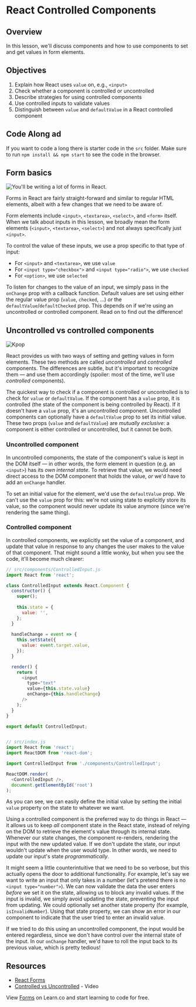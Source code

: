 # React Controlled Components

## Overview 

In this lesson, we'll discuss components and how to use components to set and get values in form elements. 

## Objectives
1. Explain how React uses `value` on, e.g., `<input>`
2. Check whether a component is controlled or uncontrolled
3. Describe strategies for using controlled components
4. Use controlled inputs to validate values
5. Distinguish between `value` and `defaultValue` in a React controlled component
   
## Code Along ad

If you want to code a long there is starter code in the `src` folder. Make sure to run `npm install && npm start` to see the code in the browser.

## Form basics
![You'll be writing a lot of forms in React.](http://s2.quickmeme.com/img/95/95a52393032e643e9817eda6d7485cc770865ea6929278386c8e723a6ca42adc.jpg)

Forms in React are fairly straight-forward and similar to regular HTML elements, albeit with a few changes that we need to be aware of.

Form elements include `<input>`, `<textarea>`, `<select>`, and `<form>` itself. When we talk about inputs in this lesson, we broadly mean the form elements (`<input>`, `<textarea>`, `<select>`) and not always specifically just `<input>`.

To control the value of these inputs, we use a prop specific to that type of input:

- For `<input>` and `<textarea>`, we use `value`
- For `<input type="checkbox">` and `<input type="radio">`, we use `checked`
- For `<option>`, we use `selected`

To listen for changes to the value of an input, we simply pass in the `onChange` prop with a callback function. Default values are set using either the regular value prop (`value`, `checked`, ...) _or_ the `defaultValue`/`defaultChecked` prop. This depends on if we're using an uncontrolled or controlled component. Read on to find out the difference!

## Uncontrolled vs controlled components
![Kpop](https://media.giphy.com/media/QcnfLD17Ebt28/giphy.gif)

React provides us with two ways of setting and getting values in form elements. These two methods are called _uncontrolled_ and _controlled_ components. The differences are subtle, but it's important to recognize them — and use them accordingly (spoiler: most of the time, we'll use _controlled_ components).

The quickest way to check if a component is controlled or uncontrolled is to check for `value` or `defaultValue`. If the component has a `value` prop, it is controlled (the state of the component is being controlled by React). If it doesn't have a `value` prop, it's an uncontrolled component. Uncontrolled components can optionally have a `defaultValue` prop to set its initial value. These two props (`value` and `defaultValue`) are _mutually exclusive_: a component is either controlled or uncontrolled, but it cannot be both.

### Uncontrolled component
In uncontrolled components, the state of the component's value is kept in the DOM itself — in other words, the form element in question (e.g. an `<input>`) has its _own internal state_. To retrieve that value, we would need direct access to the DOM component that holds the value, _or_ we'd have to add an `onChange` handler.

To set an initial value for the element, we'd use the `defaultValue` prop. We can't use the `value` prop for this: we're not using state to explicitly store its value, so the component would never update its value anymore (since we're rendering the same thing).

### Controlled component
In controlled components, we explicitly set the value of a component, and update that value in response to any changes the user makes to the value of that component. That might sound a little wonky, but when you see the code, it'll become much clearer:

```js
// src/components/ControlledInput.js
import React from 'react';

class ControlledInput extends React.Component {
  constructor() {
    super();
    
    this.state = {
      value: '',
    };
  }
  
  handleChange = event => {
    this.setState({
      value: event.target.value,
    });
  }

  render() {
    return (
      <input 
        type="text" 
        value={this.state.value} 
        onChange={this.handleChange} 
      />
    );
  }
}

export default ControlledInput;


// src/index.js
import React from 'react';
import ReactDOM from 'react-dom';

import ControlledInput from './components/ControlledInput';

ReactDOM.render(
  <ControlledInput />,
  document.getElementById('root')
);
```

As you can see, we can easily define the initial value by setting the initial `value` property on the state to whatever we want. 

Using a controlled component is the preferred way to do things in React — it allows us to keep _all_ component state in the React state, instead of relying on the DOM to retrieve the element's value through its internal state. Whenever our state changes, the component re-renders, rendering the input with the new updated value. If we don't update the state, our input wouldn't update when the user would type. In other words, we need to update our input's state _programmatically_.

It might seem a little counterintuitive that we need to be so verbose, but this actually opens the door to additional functionality. For example, let's say we want to write an input that only takes in a number (let's pretend there is no `<input type="number">`). We can now validate the data the user enters _before_ we set it on the state, allowing us to block any invalid values. If the input is invalid, we simply avoid updating the state, preventing the input from updating. We could optionally set another state property (for example, `isInvalidNumber`). Using that state property, we can show an error in our component to indicate that the user tried to enter an invalid value.

If we tried to do this using an uncontrolled component, the input would be entered regardless, since we don't have control over the internal state of the input. In our `onChange` handler, we'd have to roll the input back to its previous value, which is pretty tedious!

## Resources
- [React Forms](https://facebook.github.io/react/docs/forms.html)
- [Controlled vs Uncontrolled](https://www.sitepoint.com/video-controlled-vs-uncontrolled-components-in-react/) - Video

<p class='util--hide'>View <a href='https://learn.co/lessons/react-forms'>Forms</a> on Learn.co and start learning to code for free.</p>
